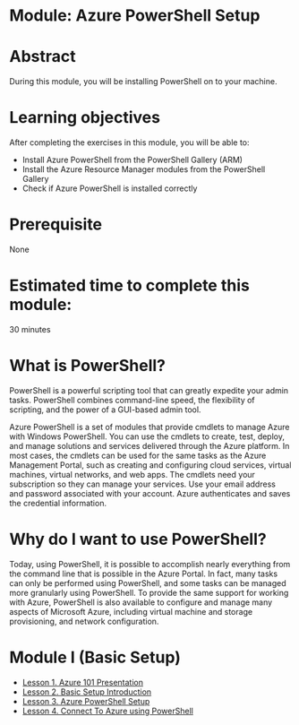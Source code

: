# Module: Azure PowerShell Setup

# Abstract

During this module, you will be installing PowerShell on to your machine.

# Learning objectives
After completing the exercises in this module, you will be able to:
* Install Azure PowerShell from the PowerShell Gallery (ARM)
* Install the Azure Resource Manager modules from the PowerShell Gallery
* Check if Azure PowerShell is installed correctly

# Prerequisite 
None

# Estimated time to complete this module:
30 minutes

# What is PowerShell?
PowerShell is a powerful scripting tool that can greatly expedite your admin tasks. PowerShell combines command-line speed, the flexibility of scripting, and the power of a GUI-based admin tool.

Azure PowerShell is a set of modules that provide cmdlets to manage Azure with Windows PowerShell. You can use the cmdlets to create, test, deploy, and manage solutions and services delivered through the Azure platform. In most cases, the cmdlets can be used for the same tasks as the Azure Management Portal, such as creating and configuring cloud services, virtual machines, virtual networks, and web apps. The cmdlets need your subscription so they can manage your services. Use your email address and password associated with your account. Azure authenticates and saves the credential information.

# Why do I want to use PowerShell?
Today, using PowerShell, it is possible to accomplish nearly everything from the command line that is possible in the Azure Portal. In fact, many tasks can only be performed using PowerShell, and some tasks can be managed more granularly using PowerShell. To provide the same support for working with Azure, PowerShell is also available to configure and manage many aspects of Microsoft Azure, including virtual machine and storage provisioning, and network configuration.

# Module I (Basic Setup)
* [Lesson 1. Azure 101 Presentation](https://github.com/Azure/onboarding-guidance/blob/master/windows/Module%200/L1-Azure101.md)
* [Lesson 2. Basic Setup Introduction](https://github.com/Azure/onboarding-guidance/blob/master/windows/Module%200/L2-SetupIntro.md)
* [Lesson 3. Azure PowerShell Setup](https://github.com/Azure/onboarding-guidance/blob/master/windows/Module%200/L3-AzurePowershellSetup.md)
* [Lesson 4. Connect To Azure using PowerShell](https://github.com/Azure/onboarding-guidance/blob/master/windows/Module%200/L4-ConnectToAzure.md)
